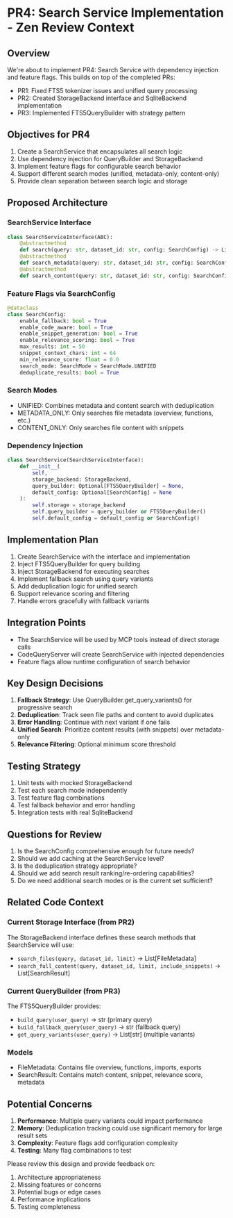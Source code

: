 # PR4: Search Service Implementation - Zen Review Context

## Overview
We're about to implement PR4: Search Service with dependency injection and feature flags. This builds on top of the completed PRs:
- PR1: Fixed FTS5 tokenizer issues and unified query processing
- PR2: Created StorageBackend interface and SqliteBackend implementation  
- PR3: Implemented FTS5QueryBuilder with strategy pattern

## Objectives for PR4
1. Create a SearchService that encapsulates all search logic
2. Use dependency injection for QueryBuilder and StorageBackend
3. Implement feature flags for configurable search behavior
4. Support different search modes (unified, metadata-only, content-only)
5. Provide clean separation between search logic and storage

## Proposed Architecture

### SearchService Interface
```python
class SearchServiceInterface(ABC):
    @abstractmethod
    def search(query: str, dataset_id: str, config: SearchConfig) -> List[SearchResult]
    @abstractmethod
    def search_metadata(query: str, dataset_id: str, config: SearchConfig) -> List[FileMetadata]
    @abstractmethod
    def search_content(query: str, dataset_id: str, config: SearchConfig) -> List[SearchResult]
```

### Feature Flags via SearchConfig
```python
@dataclass
class SearchConfig:
    enable_fallback: bool = True
    enable_code_aware: bool = True
    enable_snippet_generation: bool = True
    enable_relevance_scoring: bool = True
    max_results: int = 50
    snippet_context_chars: int = 64
    min_relevance_score: float = 0.0
    search_mode: SearchMode = SearchMode.UNIFIED
    deduplicate_results: bool = True
```

### Search Modes
- UNIFIED: Combines metadata and content search with deduplication
- METADATA_ONLY: Only searches file metadata (overview, functions, etc.)
- CONTENT_ONLY: Only searches file content with snippets

### Dependency Injection
```python
class SearchService(SearchServiceInterface):
    def __init__(
        self,
        storage_backend: StorageBackend,
        query_builder: Optional[FTS5QueryBuilder] = None,
        default_config: Optional[SearchConfig] = None
    ):
        self.storage = storage_backend
        self.query_builder = query_builder or FTS5QueryBuilder()
        self.default_config = default_config or SearchConfig()
```

## Implementation Plan
1. Create SearchService with the interface and implementation
2. Inject FTS5QueryBuilder for query building
3. Inject StorageBackend for executing searches
4. Implement fallback search using query variants
5. Add deduplication logic for unified search
6. Support relevance scoring and filtering
7. Handle errors gracefully with fallback variants

## Integration Points
- The SearchService will be used by MCP tools instead of direct storage calls
- CodeQueryServer will create SearchService with injected dependencies
- Feature flags allow runtime configuration of search behavior

## Key Design Decisions
1. **Fallback Strategy**: Use QueryBuilder.get_query_variants() for progressive search
2. **Deduplication**: Track seen file paths and content to avoid duplicates
3. **Error Handling**: Continue with next variant if one fails
4. **Unified Search**: Prioritize content results (with snippets) over metadata-only
5. **Relevance Filtering**: Optional minimum score threshold

## Testing Strategy
1. Unit tests with mocked StorageBackend
2. Test each search mode independently
3. Test feature flag combinations
4. Test fallback behavior and error handling
5. Integration tests with real SqliteBackend

## Questions for Review
1. Is the SearchConfig comprehensive enough for future needs?
2. Should we add caching at the SearchService level?
3. Is the deduplication strategy appropriate?
4. Should we add search result ranking/re-ordering capabilities?
5. Do we need additional search modes or is the current set sufficient?

## Related Code Context

### Current Storage Interface (from PR2)
The StorageBackend interface defines these search methods that SearchService will use:
- `search_files(query, dataset_id, limit)` -> List[FileMetadata]
- `search_full_content(query, dataset_id, limit, include_snippets)` -> List[SearchResult]

### Current QueryBuilder (from PR3)
The FTS5QueryBuilder provides:
- `build_query(user_query)` -> str (primary query)
- `build_fallback_query(user_query)` -> str (fallback query)
- `get_query_variants(user_query)` -> List[str] (multiple variants)

### Models
- FileMetadata: Contains file overview, functions, imports, exports
- SearchResult: Contains match content, snippet, relevance score, metadata

## Potential Concerns
1. **Performance**: Multiple query variants could impact performance
2. **Memory**: Deduplication tracking could use significant memory for large result sets
3. **Complexity**: Feature flags add configuration complexity
4. **Testing**: Many flag combinations to test

Please review this design and provide feedback on:
1. Architecture appropriateness
2. Missing features or concerns
3. Potential bugs or edge cases
4. Performance implications
5. Testing completeness